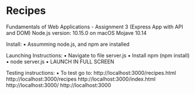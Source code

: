 # Recipes
Fundamentals of Web Applications - Assignment 3 (Express App with API and DOM)
Node.js version: 10.15.0 on macOS Mojave 10.14

Install:
	▪	Assumming node.js, and npm are installed

Launching Instructions:
  ▪	Navigate to file server.js
  ▪	Install npm (npm install)
	▪	node server.js
	▪	LAUNCH IN FULL SCREEN

Testing instructions:
	▪	To test go to:
				http://localhost:3000/recipes.html
				http://localhost:3000/recipes
				http://localhost:3000/index.html
				http://localhost:3000/
				http://localhost:3000
